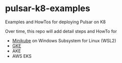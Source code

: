 # pulsar-k8-examples
Examples and HowTos for deploying Pulsar on K8

Over time, this repo will add detail steps and HowTo for
* [Minikube](minikube-win-wsl2/README.md) on Windows Subsystem for Linux (WSL2)
* [GKE](gke/README.md)
* AKE
* AWS EKS
